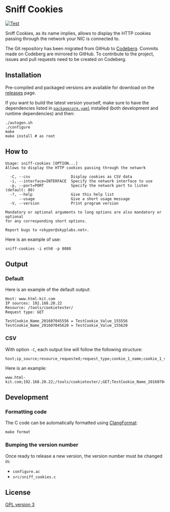 # Sniff Cookies

[![Test](https://github.com/SkypLabs/sniff-cookies/actions/workflows/test.yml/badge.svg?branch=develop)](https://github.com/SkypLabs/sniff-cookies/actions/workflows/test.yml)

Sniff Cookies, as its name implies, allows to display the HTTP cookies passing
through the network your NIC is connected to.

The Git repository has been migrated from GitHub to [Codeberg][codeberg-repo].
Commits made on Codeberg are mirrored to GitHub. To contribute to the project,
issues and pull requests need to be created on Codeberg.

## Installation

Pre-compiled and packaged versions are available for download on the
[releases][releases] page.

If you want to build the latest version yourself, make sure to have the
dependencies listed in [`packagecore.yaml`](packagecore.yaml) installed (both
development and runtime dependencies) and then:

    ./autogen.sh
    ./configure
    make
    make install # as root

## How to

    Usage: sniff-cookies [OPTION...]
    Allows to display the HTTP cookies passing through the network

      -C, --csv                  Display cookies as CSV data
      -i, --interface=INTERFACE  Specify the network interface to use
      -p, --port=PORT            Specify the network port to listen (default: 80)
      -?, --help                 Give this help list
          --usage                Give a short usage message
      -V, --version              Print program version

    Mandatory or optional arguments to long options are also mandatory or optional
    for any corresponding short options.

    Report bugs to <skyper@skyplabs.net>.

Here is an example of use:

    sniff-cookies -i eth0 -p 8080

## Output

### Default

Here is an example of the default output:

    Host: www.html-kit.com
    IP sources: 192.168.20.22
    Resource: /tools/cookietester/
    Request type: GET

    TestCookie_Name_201607045556 = TestCookie_Value_155556
    TestCookie_Name_201607045620 = TestCookie_Value_155620

### CSV

With option `-C`, each output line will follow the following structure:

    host;ip_source;resource_requested;request_type;cookie_1_name;cookie_1_value;cookie_2_name;cookie_2_value;...

Here is an example:

    www.html-kit.com;192.168.20.22;/tools/cookietester/;GET;TestCookie_Name_201607045556;TestCookie_Value_155556;TestCookie_Name_201607045620;TestCookie_Value_155620

## Development

### Formatting code

The C code can be automatically formatted using [ClangFormat][clang-format]:

    make format

### Bumping the version number

Once ready to release a new version, the version number must be changed in:

* `configure.ac`
* `src/sniff_cookies.c`

## License

[GPL version 3][gpl-v3]

 [clang-format]: https://clang.llvm.org/docs/ClangFormat.html
 [codeberg-repo]: https://codeberg.org/Skyper/sniff-cookies
 [gpl-v3]: https://www.gnu.org/licenses/gpl.txt
 [releases]: https://codeberg.org/Skyper/sniff-cookies/releases
